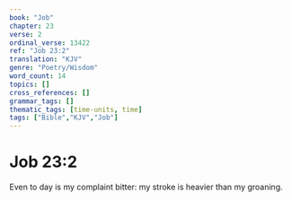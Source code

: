 ```yaml
---
book: "Job"
chapter: 23
verse: 2
ordinal_verse: 13422
ref: "Job 23:2"
translation: "KJV"
genre: "Poetry/Wisdom"
word_count: 14
topics: []
cross_references: []
grammar_tags: []
thematic_tags: [time-units, time]
tags: ["Bible","KJV","Job"]
---
```


# Job 23:2

Even to day is my complaint bitter: my stroke is heavier than my groaning.
